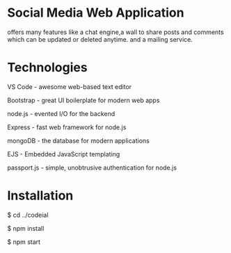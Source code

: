 # Social Media Web Application

offers many features like a chat engine,a wall to share posts and
comments which can be updated or deleted anytime. and a mailing service.


# Technologies
VS Code - awesome web-based text editor

Bootstrap - great UI boilerplate for modern web apps

node.js - evented I/O for the backend

Express - fast web framework for node.js

mongoDB - the database for modern applications

EJS - Embedded JavaScript templating

passport.js - simple, unobtrusive authentication for node.js

# Installation

$ cd ../codeial

$ npm install

$ npm start



